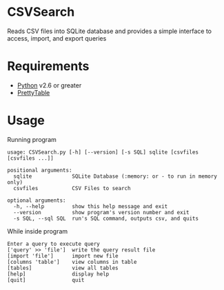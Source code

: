 # CSVSearch
Reads CSV files into SQLite database and provides a simple interface to access, import, and export queries

# Requirements
- [Python](https://www.python.org/) v2.6 or greater
- [PrettyTable](https://code.google.com/p/prettytable/)

# Usage
Running program

    usage: CSVSearch.py [-h] [--version] [-s SQL] sqlite [csvfiles [csvfiles ...]]

    positional arguments:
      sqlite             SQLite Database (:memory: or - to run in memory only)
      csvfiles           CSV Files to search

    optional arguments:
      -h, --help         show this help message and exit
      --version          show program's version number and exit
      -s SQL, --sql SQL  run's SQL command, outputs csv, and quits

While inside program

    Enter a query to execute query
    ['query' >> 'file']  write the query result file
    [import 'file']      import new file
    [columns 'table']    view columns in table
    [tables]             view all tables
    [help]               display help
    [quit]               quit
